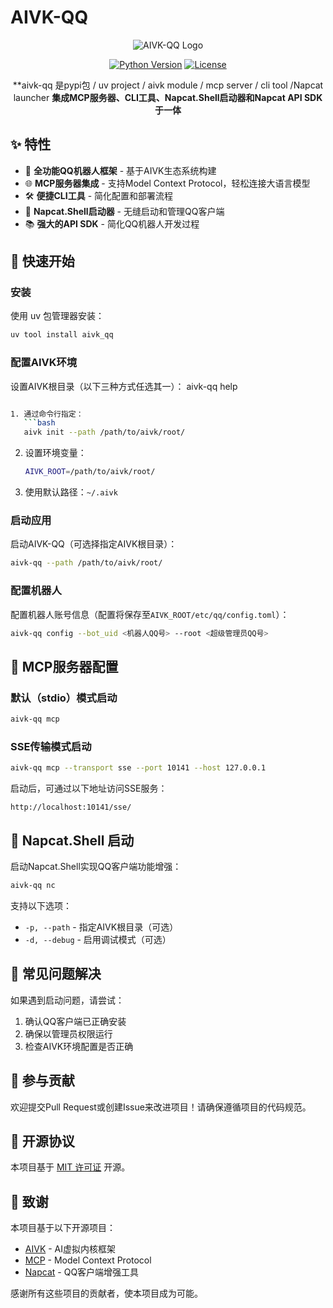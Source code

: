 # AIVK-QQ

<div align="center">
  
![AIVK-QQ Logo](https://img.shields.io/badge/AIVK--QQ-智能QQ框架-blue?style=for-the-badge&logo=tencent-qq)

[![Python Version](https://img.shields.io/badge/Python-3.13+-blue.svg)](https://www.python.org/)
[![License](https://img.shields.io/github/license/LIghtJUNction/aivk-qq)](LICENSE)

**aivk-qq 是pypi包 / uv project / aivk module / mcp server / cli tool /Napcat launcher
**集成MCP服务器、CLI工具、Napcat.Shell启动器和Napcat API SDK于一体**

</div>

## ✨ 特性

- 🤖 **全功能QQ机器人框架** - 基于AIVK生态系统构建
- 🌐 **MCP服务器集成** - 支持Model Context Protocol，轻松连接大语言模型
- 🛠️ **便捷CLI工具** - 简化配置和部署流程
- 🚀 **Napcat.Shell启动器** - 无缝启动和管理QQ客户端
- 📚 **强大的API SDK** - 简化QQ机器人开发过程

## 🚀 快速开始

### 安装

使用 uv 包管理器安装：

```bash
uv tool install aivk_qq
```

### 配置AIVK环境

设置AIVK根目录（以下三种方式任选其一）：
aivk-qq help <command>

```bash

1. 通过命令行指定：
   ```bash
   aivk init --path /path/to/aivk/root/
   ```

2. 设置环境变量：
   ```bash
   AIVK_ROOT=/path/to/aivk/root/
   ```

3. 使用默认路径：`~/.aivk`

### 启动应用

启动AIVK-QQ（可选择指定AIVK根目录）：

```bash
aivk-qq --path /path/to/aivk/root/
```

### 配置机器人

配置机器人账号信息（配置将保存至`AIVK_ROOT/etc/qq/config.toml`）：

```bash
aivk-qq config --bot_uid <机器人QQ号> --root <超级管理员QQ号>
```

## 💼 MCP服务器配置

### 默认（stdio）模式启动

```bash
aivk-qq mcp
```

### SSE传输模式启动

```bash
aivk-qq mcp --transport sse --port 10141 --host 127.0.0.1
```

启动后，可通过以下地址访问SSE服务：
```
http://localhost:10141/sse/
```

## 📱 Napcat.Shell 启动

启动Napcat.Shell实现QQ客户端功能增强：

```bash
aivk-qq nc
```

支持以下选项：
- `-p, --path` - 指定AIVK根目录（可选）
- `-d, --debug` - 启用调试模式（可选）

## 🔧 常见问题解决

如果遇到启动问题，请尝试：
1. 确认QQ客户端已正确安装
2. 确保以管理员权限运行
3. 检查AIVK环境配置是否正确

## 🤝 参与贡献

欢迎提交Pull Request或创建Issue来改进项目！请确保遵循项目的代码规范。

## 📄 开源协议

本项目基于 [MIT 许可证](LICENSE) 开源。

## 🙏 致谢

本项目基于以下开源项目：

- [AIVK](https://github.com/LIghtJUNction/aivk) - AI虚拟内核框架
- [MCP](https://github.com/modelcontextprotocol/python-sdk) - Model Context Protocol
- [Napcat](https://github.com/RockChinQ/NapCat) - QQ客户端增强工具

感谢所有这些项目的贡献者，使本项目成为可能。
